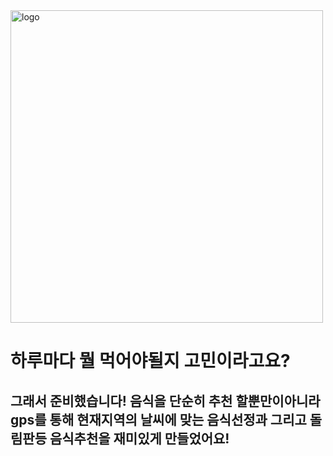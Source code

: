 <img width="500" height="500" alt="logo" src="https://github.com/user-attachments/assets/3d183276-97ca-46ae-a898-a74cc329064e" />

<h1>하루마다 뭘 먹어야될지 고민이라고요?</h1>
<h2>그래서 준비했습니다! 음식을 단순히 추천 할뿐만이아니라 gps를 통해 현재지역의 날씨에 맞는 음식선정과 그리고 돌림판등 음식추천을 재미있게 만들었어요!</h2>
